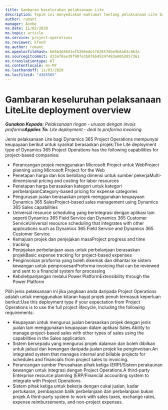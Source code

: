 ```yaml
---
title: Gambaran keseluruhan pelaksanaan Lite
description: Topik ini menyediakan maklumat tentang pelaksanaan Lite bagi Dynamics 365 Project Operations.
author: rumant
manager: Annbe
ms.date: 11/02/2020
ms.topic: article
ms.service: project-operations
ms.reviewer: kfend
ms.author: rumant
ms.openlocfilehash: b66b3656d1ef5266ede1f62657dbe9b8a63c863a
ms.sourcegitcommit: d33ef0ae39f90fe3b0f6b4524f483e8052057361
ms.translationtype: HT
ms.contentlocale: ms-MY
ms.lasthandoff: 11/03/2020
ms.locfileid: "4365565"
---
```

# <a name="lite-deployment-overview"></a><span data-ttu-id="e3331-103">Gambaran keseluruhan pelaksanaan Lite</span><span class="sxs-lookup"><span data-stu-id="e3331-103">Lite deployment overview</span></span>

<span data-ttu-id="e3331-104">_**Gunakan Kepada:** Pelaksanaan ringan - urusan dengan invois proforma_</span><span class="sxs-lookup"><span data-stu-id="e3331-104">_**Applies To:** Lite deployment - deal to proforma invoicing_</span></span>

<span data-ttu-id="e3331-105">Jenis pelaksanaan Lite bagi Dynamics 365 Project Operations mempunyai keupayaan berikut untuk syarikat berasaskan projek:</span><span class="sxs-lookup"><span data-stu-id="e3331-105">The Lite deployment type of Dynamics 365 Project Operations has the following capabilities for project-based companies:</span></span>

- <span data-ttu-id="e3331-106">Perancangan projek menggunakan Microsoft Project untuk Web</span><span class="sxs-lookup"><span data-stu-id="e3331-106">Project planning using Microsoft Project for the Web</span></span>
- <span data-ttu-id="e3331-107">Penetapan harga dan kos berbilang dimensi untuk sumber pekerja</span><span class="sxs-lookup"><span data-stu-id="e3331-107">Multi-dimensional pricing and costing for labor resources</span></span>
- <span data-ttu-id="e3331-108">Penetapan harga berasaskan kategori untuk kategori perbelanjaan</span><span class="sxs-lookup"><span data-stu-id="e3331-108">Category-based pricing for expense categories</span></span>
- <span data-ttu-id="e3331-109">Pengurusan jualan berasaskan projek menggunakan keupayaan Dynamics 365 Sales</span><span class="sxs-lookup"><span data-stu-id="e3331-109">Project-based sales management using Dynamics 365 Sales capabilities</span></span>
- <span data-ttu-id="e3331-110">Universal resource scheduling yang berintegrasi dengan aplikasi lain seperti Dynamics 365 Field Service dan Dynamics 365 Customer Service</span><span class="sxs-lookup"><span data-stu-id="e3331-110">Universal resource scheduling that integrates with other applications such as Dynamics 365 Field Service and Dynamics 365 Customer Service</span></span>
- <span data-ttu-id="e3331-111">Kemajuan projek dan penjejakan masa</span><span class="sxs-lookup"><span data-stu-id="e3331-111">Project progress and time tracking</span></span>
- <span data-ttu-id="e3331-112">Penjejakan perbelanjaan asas untuk perbelanjaan berasaskan projek</span><span class="sxs-lookup"><span data-stu-id="e3331-112">Basic expense tracking for project-based expenses</span></span>
- <span data-ttu-id="e3331-113">Penginvoisan proforma yang boleh disemak dan dihantar ke sistem kewangan untuk pemprosesan</span><span class="sxs-lookup"><span data-stu-id="e3331-113">Proforma invoicing that can be reviewed and sent to a financial system for processing</span></span>
- <span data-ttu-id="e3331-114">Kebolehpanjangan melalui Power Platform</span><span class="sxs-lookup"><span data-stu-id="e3331-114">Extensibility through the Power Platform</span></span>

<span data-ttu-id="e3331-115">Pilih jenis pelaksanaan ini jika jangkaan anda daripada Project Operations adalah untuk menggunakan kitaran hayat projek penuh termasuk keperluan berikut:</span><span class="sxs-lookup"><span data-stu-id="e3331-115">Use this deployment type if your expectation from Project Operations is to use the full project lifecycle, including the following requirements:</span></span>

- <span data-ttu-id="e3331-116">Keupayaan untuk mengurus jualan berasaskan projek dengan jenis jualan lain menggunakan keupayaan dalam aplikasi Sales.</span><span class="sxs-lookup"><span data-stu-id="e3331-116">Ability to manage project-based sales with other types of sales using the capabilities in the Sales application.</span></span>
- <span data-ttu-id="e3331-117">Sistem bersepadu yang mengurus projek dalaman dan boleh dibilkan untuk jadual dan kewangan daripada jualan projek ke penginvoisan.</span><span class="sxs-lookup"><span data-stu-id="e3331-117">An integrated system that manages internal and billable projects for schedules and financials from project sales to invoicing.</span></span>
- <span data-ttu-id="e3331-118">Perancangan sumber Perusahaan pihak ketiga (ERP)/Sistem perakaunan kewangan untuk integrasi dengan Project Operations.</span><span class="sxs-lookup"><span data-stu-id="e3331-118">A third-party Enterprise resource planning (ERP/Financial accounting system to integrate with Project Operations.</span></span>
- <span data-ttu-id="e3331-119">Sistem pihak ketiga untuk bekerja dengan cukai jualan, kadar pertukaran, pembayaran balik perbelanjaan dan perbelanjaan bukan projek.</span><span class="sxs-lookup"><span data-stu-id="e3331-119">A third-party system to work with sales taxes, exchange rates, expense reimbursements, and non-project expenses.</span></span>
